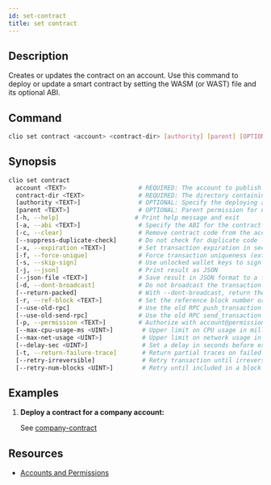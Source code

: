 ```yaml
---
id: set-contract
title: set contract
---
```


## Description

Creates or updates the contract on an account. Use this command to deploy or update a smart contract by setting the WASM (or WAST) file and its optional ABI.

## Command

```sh
clio set contract <account> <contract-dir> [authority] [parent] [OPTIONS]
```

## Synopsis

```sh
clio set contract
  account <TEXT>                    # REQUIRED: The account to publish a contract for
  contract-dir <TEXT>               # REQUIRED: The directory containing the contract files (.wasm and .abi)
  [authority <TEXT>]                # OPTIONAL: Specify the deploying authority (e.g., a contract’s name)
  [parent <TEXT>]                   # OPTIONAL: Parent permission for new permission creation (defaults to "active")
  [-h, --help]                     # Print help message and exit
  [-a, --abi <TEXT>]                # Specify the ABI for the contract relative to contract-dir
  [-c, --clear]                     # Remove contract code from the account
  [--suppress-duplicate-check]      # Do not check for duplicate code
  [-x, --expiration <TEXT>]         # Set transaction expiration in seconds (default: 30s)
  [-f, --force-unique]              # Force transaction uniqueness (extra bandwidth required)
  [-s, --skip-sign]                 # Use unlocked wallet keys to sign the transaction
  [-j, --json]                      # Print result as JSON
  [--json-file <TEXT>]              # Save result in JSON format to a file
  [-d, --dont-broadcast]            # Do not broadcast the transaction (prints to stdout)
  [--return-packed]                 # With --dont-broadcast, return the packed transaction
  [-r, --ref-block <TEXT>]          # Set the reference block number or block ID for TAPOS
  [--use-old-rpc]                   # Use the old RPC push_transaction rather than new send_transaction
  [--use-old-send-rpc]              # Use the old RPC send_transaction rather than /v1/chain/send_transaction2
  [-p, --permission <TEXT>]         # Authorize with account@permission (default: account@active)
  [--max-cpu-usage-ms <UINT>]        # Upper limit on CPU usage in milliseconds (default: no limit)
  [--max-net-usage <UINT>]           # Upper limit on network usage in bytes (default: no limit)
  [--delay-sec <UINT>]               # Set a delay in seconds before execution (default: 0s)
  [-t, --return-failure-trace]       # Return partial traces on failed transactions
  [--retry-irreversible]             # Retry transaction until irreversible or expired (blocking call)
  [--retry-num-blocks <UINT>]        # Retry until included in a block of given height (blocking call)
```

## Examples

1. **Deploy a contract for a company account:**

    See [company-contract](/docs/smart-contract-development/company-contract#4-deploy-the-contract)

## Resources

- [Accounts and Permissions](/docs/smart-contract-development/accounts-permissions.md)
